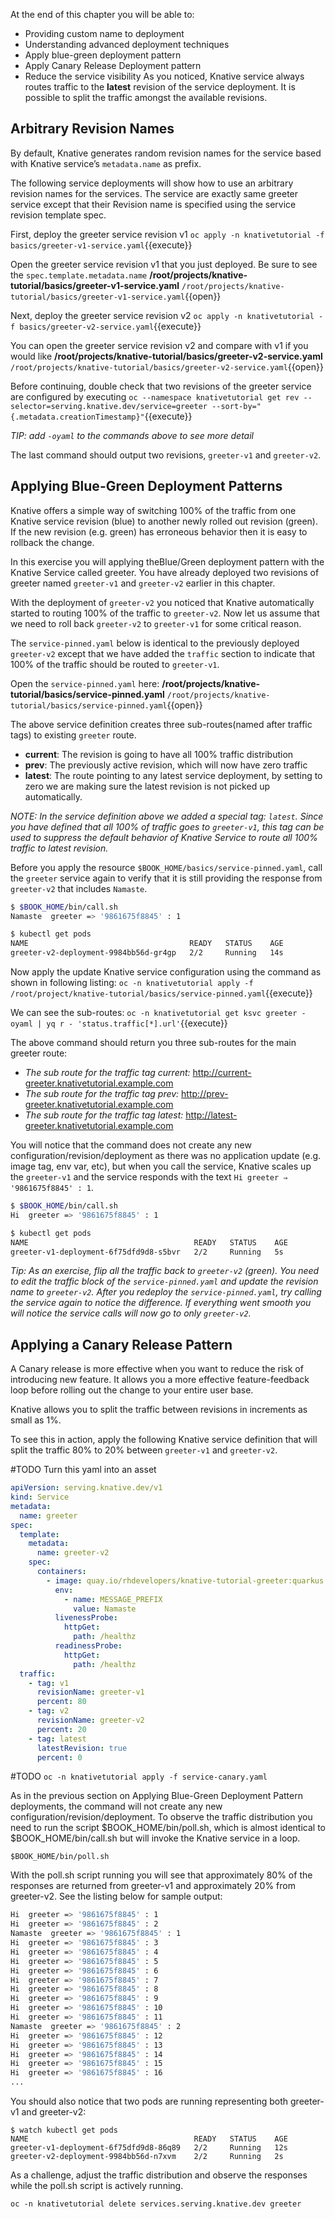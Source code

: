 At the end of this chapter you will be able to:
- Providing custom name to deployment
- Understanding advanced deployment techniques
- Apply blue-green deployment pattern
- Apply Canary Release Deployment pattern
- Reduce the service visibility
As you noticed, Knative service always routes traffic to the **latest** revision of the service deployment. It is possible to split the traffic amongst the available revisions.

## Arbitrary Revision Names
By default, Knative generates random revision names for the service based with Knative service’s `metadata.name` as prefix.

The following service deployments will show how to use an arbitrary revision names for the services. The service are exactly same greeter service except that their Revision name is specified using the service revision template spec.

First, deploy the greeter service revision v1 `oc apply -n knativetutorial -f basics/greeter-v1-service.yaml`{{execute}}

Open the greeter service revision v1 that you just deployed. Be sure to see the `spec.template.metadata.name` **/root/projects/knative-tutorial/basics/greeter-v1-service.yaml** `/root/projects/knative-tutorial/basics/greeter-v1-service.yaml`{{open}}

Next, deploy the greeter service revision v2 `oc apply -n knativetutorial -f basics/greeter-v2-service.yaml`{{execute}}

You can open the greeter service revision v2 and compare with v1 if you would like **/root/projects/knative-tutorial/basics/greeter-v2-service.yaml** `/root/projects/knative-tutorial/basics/greeter-v2-service.yaml`{{open}}

Before continuing, double check that two revisions of the greeter service are configured by executing `oc --namespace knativetutorial get rev --selector=serving.knative.dev/service=greeter --sort-by="{.metadata.creationTimestamp}"`{{execute}}

*TIP: add `-oyaml` to the commands above to see more detail*

The last command should output two revisions, `greeter-v1` and `greeter-v2`.

## Applying Blue-Green Deployment Patterns
Knative offers a simple way of switching 100% of the traffic from one Knative service revision (blue) to another newly rolled out revision (green). If the new revision (e.g. green) has erroneous behavior then it is easy to rollback the change.

In this exercise you will applying theBlue/Green deployment pattern with the Knative Service called greeter. You have already deployed two revisions of greeter named `greeter-v1` and `greeter-v2` earlier in this chapter.

With the deployment of `greeter-v2` you noticed that Knative automatically started to routing 100% of the traffic to `greeter-v2`. Now let us assume that we need to roll back `greeter-v2` to `greeter-v1` for some critical reason.

The `service-pinned.yaml` below is identical to the previously deployed `greeter-v2` except that we have added the `traffic` section to indicate that 100% of the traffic should be routed to `greeter-v1`.

Open the `service-pinned.yaml` here: **/root/projects/knative-tutorial/basics/service-pinned.yaml** `/root/projects/knative-tutorial/basics/service-pinned.yaml`{{open}}

The above service definition creates three sub-routes(named after traffic tags) to existing `greeter` route.
- **current**: The revision is going to have all 100% traffic distribution
- **prev**: The previously active revision, which will now have zero traffic
- **latest**: The route pointing to any latest service deployment, by setting to zero we are making sure the latest revision is not picked up automatically.

*NOTE: In the service definition above we added a special tag: `latest`.  Since you have defined that all 100% of traffic goes to `greeter-v1`, this tag can be used to suppress the default behavior of Knative Service to route all 100% traffic to latest revision.*

Before you apply the resource `$BOOK_HOME/basics/service-pinned.yaml`, call the `greeter` service again to verify that it is still providing the response from `greeter-v2` that includes `Namaste`.

```bash
$ $BOOK_HOME/bin/call.sh
Namaste  greeter => '9861675f8845' : 1

$ kubectl get pods
NAME                                    READY   STATUS    AGE
greeter-v2-deployment-9984bb56d-gr4gp   2/2     Running   14s
```

Now apply the update Knative service configuration using the command as shown in following listing: `oc -n knativetutorial apply -f /root/project/knative-tutorial/basics/service-pinned.yaml`{{execute}}

We can see the sub-routes: `oc -n knativetutorial get ksvc greeter -oyaml | yq r - 'status.traffic[*].url'`{{execute}}

The above command should return you three sub-routes for the main greeter route:
- *The sub route for the traffic tag current:* http://current-greeter.knativetutorial.example.com
- *The sub route for the traffic tag prev:* http://prev-greeter.knativetutorial.example.com
- *The sub route for the traffic tag latest:* http://latest-greeter.knativetutorial.example.com

You will notice that the command does not create any new configuration/revision/deployment as there was no application update (e.g. image tag, env var, etc), but when you call the service, Knative scales up the `greeter-v1` and the service responds with the text `Hi greeter ⇒ '9861675f8845' : 1`.

```bash
$ $BOOK_HOME/bin/call.sh
Hi  greeter => '9861675f8845' : 1

$ kubectl get pods
NAME                                     READY   STATUS    AGE
greeter-v1-deployment-6f75dfd9d8-s5bvr   2/2     Running   5s
```

*Tip: As an exercise, flip all the traffic back to `greeter-v2` (green). You need to edit the traffic block of the `service-pinned.yaml` and update the revision name to `greeter-v2`. After you redeploy the `service-pinned.yaml`, try calling the service again to notice the difference. If everything went smooth you will notice the service calls will now go to only `greeter-v2`.*

## Applying a Canary Release Pattern
A Canary release is more effective when you want to reduce the risk of introducing new feature. It allows you a more effective feature-feedback loop before rolling out the change to your entire user base.

Knative allows you to split the traffic between revisions in increments as small as 1%.

To see this in action, apply the following Knative service definition that will split the traffic 80% to 20% between `greeter-v1` and `greeter-v2`.

#TODO Turn this yaml into an asset
```yaml
apiVersion: serving.knative.dev/v1
kind: Service
metadata:
  name: greeter
spec:
  template:
    metadata:
      name: greeter-v2
    spec:
      containers:
        - image: quay.io/rhdevelopers/knative-tutorial-greeter:quarkus
          env:
            - name: MESSAGE_PREFIX
              value: Namaste
          livenessProbe:
            httpGet:
              path: /healthz
          readinessProbe:
            httpGet:
              path: /healthz
  traffic:
    - tag: v1
      revisionName: greeter-v1
      percent: 80
    - tag: v2
      revisionName: greeter-v2
      percent: 20
    - tag: latest
      latestRevision: true
      percent: 0
```

#TODO `oc -n knativetutorial apply -f service-canary.yaml`

As in the previous section on Applying Blue-Green Deployment Pattern deployments, the command will not create any new configuration/revision/deployment. To observe the traffic distribution you need to run the script $BOOK_HOME/bin/poll.sh, which is almost identical to $BOOK_HOME/bin/call.sh but will invoke the Knative service in a loop.

`$BOOK_HOME/bin/poll.sh`

With the poll.sh script running you will see that approximately 80% of the responses are returned from greeter-v1 and approximately 20% from greeter-v2. See the listing below for sample output:

```bash
Hi  greeter => '9861675f8845' : 1
Hi  greeter => '9861675f8845' : 2
Namaste  greeter => '9861675f8845' : 1
Hi  greeter => '9861675f8845' : 3
Hi  greeter => '9861675f8845' : 4
Hi  greeter => '9861675f8845' : 5
Hi  greeter => '9861675f8845' : 6
Hi  greeter => '9861675f8845' : 7
Hi  greeter => '9861675f8845' : 8
Hi  greeter => '9861675f8845' : 9
Hi  greeter => '9861675f8845' : 10
Hi  greeter => '9861675f8845' : 11
Namaste  greeter => '9861675f8845' : 2
Hi  greeter => '9861675f8845' : 12
Hi  greeter => '9861675f8845' : 13
Hi  greeter => '9861675f8845' : 14
Hi  greeter => '9861675f8845' : 15
Hi  greeter => '9861675f8845' : 16
...
```

You should also notice that two pods are running representing both greeter-v1 and greeter-v2:
```
$ watch kubectl get pods
NAME                                     READY   STATUS    AGE
greeter-v1-deployment-6f75dfd9d8-86q89   2/2     Running   12s
greeter-v2-deployment-9984bb56d-n7xvm    2/2     Running   2s
```

As a challenge, adjust the traffic distribution and observe the responses while the poll.sh script is actively running.

`oc -n knativetutorial delete services.serving.knative.dev greeter`
